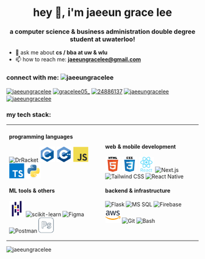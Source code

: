 <h1 align="center">hey 👋, i'm jaeeun grace lee</h1>
<h3 align="center">a computer science & business administration double degree student at uwaterloo!</h3>

- 💬 ask me about **cs / bba at uw & wlu**
- 📫 how to reach me: **jaeeungracelee@gmail.com**

<h3 align="left">connect with me: <img src="https://komarev.com/ghpvc/?username=jaeeungracelee&label=profile%20views&color=0e75b6&style=flat" alt="jaeeungracelee" /></h3>
<p align="left">
  <a href="https://linkedin.com/in/jaeeungracelee" target="blank">
    <img align="center" src="https://raw.githubusercontent.com/rahuldkjain/github-profile-readme-generator/master/src/images/icons/Social/linked-in-alt.svg" alt="jaeeungracelee" height="30" width="40" /></a>
  <a href="https://instagram.com/gracelee05_" target="blank">
    <img align="center" src="https://raw.githubusercontent.com/rahuldkjain/github-profile-readme-generator/master/src/images/icons/Social/instagram.svg" alt="gracelee05_" height="30" width="40" /></a>
  <a href="https://stackoverflow.com/users/24886137" target="blank">
    <img align="center" src="https://raw.githubusercontent.com/rahuldkjain/github-profile-readme-generator/master/src/images/icons/Social/stack-overflow.svg" alt="24886137" height="30" width="40" /></a>
  <a href="https://www.leetcode.com/jaeeungracelee" target="blank">
    <img align="center" src="https://raw.githubusercontent.com/rahuldkjain/github-profile-readme-generator/master/src/images/icons/Social/leet-code.svg" alt="jaeeungracelee" height="30" width="40" /></a>
  <a href="https://www.kaggle.com/jaeeungracelee" target="_blank">
    <img align="center" src="https://raw.githubusercontent.com/rahuldkjain/github-profile-readme-generator/master/src/images/icons/Social/kaggle.svg" alt="jaeeungracelee" height="30" width="40" /></a>
</p>

<h3>my tech stack:</h3>
<table class="tech-stack-table">
  <tr>
    <td width="50%">
      <h4>programming languages</h4>
      <p>
        <img src="https://avatars.githubusercontent.com/u/232371?s=280&v=4" alt="DrRacket" width="40" height="40"/>
        <img src="https://raw.githubusercontent.com/devicons/devicon/master/icons/c/c-original.svg" alt="C" width="40" height="40"/>
        <img src="https://raw.githubusercontent.com/devicons/devicon/master/icons/cplusplus/cplusplus-original.svg" alt="C++" width="40" height="40"/>
        <img src="https://raw.githubusercontent.com/devicons/devicon/master/icons/javascript/javascript-original.svg" alt="JavaScript" width="40" height="40"/>
        <img src="https://raw.githubusercontent.com/devicons/devicon/master/icons/typescript/typescript-original.svg" alt="TypeScript" width="40" height="40"/>
        <img src="https://raw.githubusercontent.com/devicons/devicon/master/icons/python/python-original.svg" alt="Python" width="40" height="40"/>
      </p>
      <h4>ML tools & others</h4>
      <p>
        <img src="https://raw.githubusercontent.com/devicons/devicon/2ae2a900d2f041da66e950e4d48052658d850630/icons/pandas/pandas-original.svg" alt="Pandas" width="40" height="40"/>
        <img src="https://upload.wikimedia.org/wikipedia/commons/0/05/Scikit_learn_logo_small.svg" alt="scikit-learn" width="40" height="40"/>
        <img src="https://www.vectorlogo.zone/logos/figma/figma-icon.svg" alt="Figma" width="40" height="40"/>
        <img src="https://www.vectorlogo.zone/logos/getpostman/getpostman-icon.svg" alt="Postman" width="40" height="40"/>
        <img src="https://raw.githubusercontent.com/devicons/devicon/master/icons/photoshop/photoshop-line.svg" alt="Photoshop" width="40" height="40"/>
      </p>
    </td>
    <td width="50%">
      <h4>web & mobile development</h4>
      <p>
        <img src="https://raw.githubusercontent.com/devicons/devicon/master/icons/html5/html5-original-wordmark.svg" alt="HTML5" width="40" height="40"/>
        <img src="https://raw.githubusercontent.com/devicons/devicon/master/icons/css3/css3-original-wordmark.svg" alt="CSS3" width="40" height="40"/>
        <img src="https://raw.githubusercontent.com/devicons/devicon/master/icons/react/react-original-wordmark.svg" alt="React" width="40" height="40"/>
        <img src="https://cdn.worldvectorlogo.com/logos/nextjs-2.svg" alt="Next.js" width="40" height="40"/>
        <img src="https://www.vectorlogo.zone/logos/tailwindcss/tailwindcss-icon.svg" alt="Tailwind CSS" width="40" height="40"/>
        <img src="https://reactnative.dev/img/header_logo.svg" alt="React Native" width="40" height="40"/>
      </p>
      <h4>backend & infrastructure</h4>
      <p>
        <img src="https://www.vectorlogo.zone/logos/pocoo_flask/pocoo_flask-icon.svg" alt="Flask" width="40" height="40"/>
        <img src="https://www.svgrepo.com/show/303229/microsoft-sql-server-logo.svg" alt="MS SQL" width="40" height="40"/>
        <img src="https://www.vectorlogo.zone/logos/firebase/firebase-icon.svg" alt="Firebase" width="40" height="40"/>
        <img src="https://raw.githubusercontent.com/devicons/devicon/master/icons/amazonwebservices/amazonwebservices-original-wordmark.svg" alt="AWS" width="40" height="40"/>
        <img src="https://www.vectorlogo.zone/logos/git-scm/git-scm-icon.svg" alt="Git" width="40" height="40"/>
        <img src="https://www.vectorlogo.zone/logos/gnu_bash/gnu_bash-icon.svg" alt="Bash" width="40" height="40"/>
      </p>
    </td>
  </tr>  
<!--   <img align="left" src="https://github-readme-stats.vercel.app/api/top-langs?username=jaeeungracelee" alt="jaeeungracelee" /> -->
</table> 

<p>
  <img align="left" src="https://github-readme-streak-stats.herokuapp.com/?user=jaeeungracelee&" alt="jaeeungracelee" />
</p>
